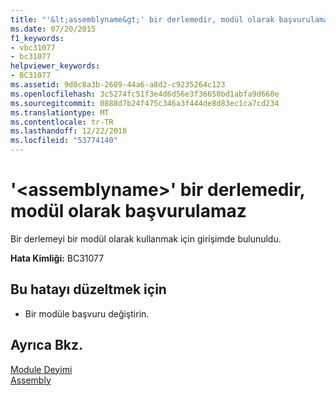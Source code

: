 ```yaml
---
title: "'&lt;assemblyname&gt;' bir derlemedir, modül olarak başvurulamaz"
ms.date: 07/20/2015
f1_keywords:
- vbc31077
- bc31077
helpviewer_keywords:
- BC31077
ms.assetid: 9d0c8a3b-2609-44a6-a8d2-c9235264c123
ms.openlocfilehash: 3c5274fc51f3e4d6d56e3f36650bd1abfa9d660e
ms.sourcegitcommit: 0888d7b24f475c346a3f444de8d83ec1ca7cd234
ms.translationtype: MT
ms.contentlocale: tr-TR
ms.lasthandoff: 12/22/2018
ms.locfileid: "53774140"
---
```

# <a name="ltassemblynamegt-is-an-assembly-and-cannot-be-referenced-as-a-module"></a>'&lt;assemblyname&gt;' bir derlemedir, modül olarak başvurulamaz
Bir derlemeyi bir modül olarak kullanmak için girişimde bulunuldu.  
  
 **Hata Kimliği:** BC31077  
  
## <a name="to-correct-this-error"></a>Bu hatayı düzeltmek için  
  
-   Bir modüle başvuru değiştirin.  
  
## <a name="see-also"></a>Ayrıca Bkz.  
 [Module Deyimi](../../visual-basic/language-reference/statements/module-statement.md)  
 [Assembly](../../visual-basic/language-reference/modifiers/assembly.md)
